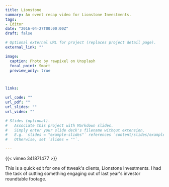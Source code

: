 ```yaml
---
title: Lionstone
summary: An event recap video for Lionstone Investments.
tags:
- Editor
date: "2016-04-27T00:00:00Z"
draft: false

# Optional external URL for project (replaces project detail page).
external_link: ""

image:
  caption: Photo by rawpixel on Unsplash
  focal_point: Smart
  preview_only: true



links:

url_code: ""
url_pdf: ""
url_slides: ""
url_video: ""

# Slides (optional).
#   Associate this project with Markdown slides.
#   Simply enter your slide deck's filename without extension.
#   E.g. `slides = "example-slides"` references `content/slides/example-slides.md`.
#   Otherwise, set `slides = ""`.

---
```


{{< vimeo 341871477 >}}

This is a quick edit for one of ttweak's clients, Lionstone Investments. I had the task of cutting something engaging out of last year's investor roundtable footage.